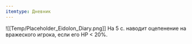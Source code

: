 ```yaml
---
itemtype: Дневник
---
```

![[Temp/Placeholder_Eidolon_Diary.png]]
На 5 с. наводит оцепенение на вражеского игрока, если его HP < 20%.
